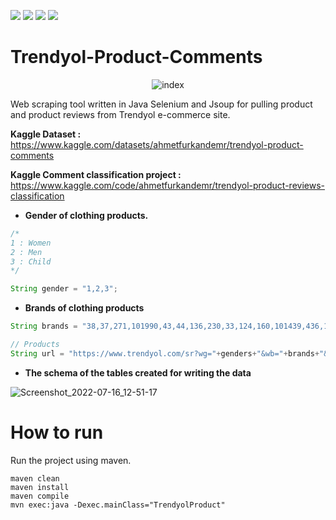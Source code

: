 ![](https://camo.githubusercontent.com/a85162d7bbc861f8f5e7e8b127ff5162e348065ae0eb91256a1efc1919f8f1ba/68747470733a2f2f696d672e736869656c64732e696f2f62616467652f4f70656e4a444b2d4544384230303f7374796c653d666f722d7468652d6261646765266c6f676f3d6f70656e6a646b266c6f676f436f6c6f723d7768697465) ![](https://img.shields.io/badge/apache_maven-C71A36?style=for-the-badge&logo=apachemaven&logoColor=white) ![](https://img.shields.io/badge/Selenium-43B02A?style=for-the-badge&logo=Selenium&logoColor=white) ![](https://img.shields.io/badge/SQLite-07405E?style=for-the-badge&logo=sqlite&logoColor=white)

# Trendyol-Product-Comments 

<div align="center">
    
![index](https://user-images.githubusercontent.com/54184905/179355852-c5f019d9-cf9b-4104-81f5-8fb645ea4c86.jpeg)

</div>


Web scraping tool written in Java Selenium and Jsoup for pulling product and product reviews from Trendyol e-commerce site.


**Kaggle Dataset :** https://www.kaggle.com/datasets/ahmetfurkandemr/trendyol-product-comments

**Kaggle Comment classification project :** https://www.kaggle.com/code/ahmetfurkandemr/trendyol-product-reviews-classification


* **Gender of clothing products.**

```java
/*
1 : Women
2 : Men
3 : Child
*/

String gender = "1,2,3";
```


* **Brands of clothing products**

```java
String brands = "38,37,271,101990,43,44,136,230,33,124,160,101439,436,189,257,146279,131,634,150,859";

// Products
String url = "https://www.trendyol.com/sr?wg="+genders+"&wb="+brands+"&wc=82&os=1&pi=";
```


* **The schema of the tables created for writing the data**

![Screenshot_2022-07-16_12-51-17](https://user-images.githubusercontent.com/54184905/179349931-1653f13a-dec4-45a9-b7eb-892672a99bba.png)

# How to run
Run the project using maven.
```
maven clean
maven install
maven compile
mvn exec:java -Dexec.mainClass="TrendyolProduct"
```
